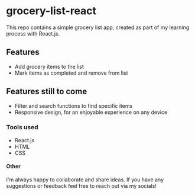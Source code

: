 # grocery-list-react

This repo contains a simple grocery list app, created as part of my learning process with React.js.

## Features

- Add grocery items to the list
- Mark items as completed and remove from list

## Features still to come

- Filter and search functions to find specific items
- Responsive design, for an enjoyable experience on any device

### Tools used

- React.js 
- HTML 
- CSS

#### Other

I'm always happy to collaborate and share ideas. If you have any suggestions or feedback feel free to reach out via my socials!

